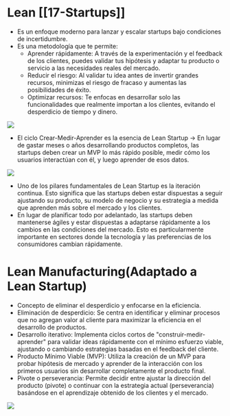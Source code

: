 # Lean [[17-Startups]]
- Es un enfoque moderno para lanzar y escalar startups bajo condiciones de incertidumbre.
- Es una metodología que te permite:
	- Aprender rápidamente: A través de la experimentación y el feedback de los clientes, puedes validar tus hipótesis y adaptar tu producto o servicio a las necesidades reales del mercado.
	- Reducir el riesgo: Al validar tu idea antes de invertir grandes recursos, minimizas el riesgo de fracaso y aumentas las posibilidades de éxito.
	- Optimizar recursos: Te enfocas en desarrollar solo las funcionalidades que realmente importan a los clientes, evitando el desperdicio de tiempo y dinero.

![](Pasted%20image%2020241006191816.png)

- El ciclo Crear-Medir-Aprender es la esencia de Lean Startup -> En lugar de gastar meses o años desarrollando productos completos, las startups deben crear un MVP lo más rápido posible, medir cómo los usuarios interactúan con él, y luego aprender de esos datos.


![](Pasted%20image%2020240924162722.png)

- Uno de los pilares fundamentales de Lean Startup es la iteración continua. Esto significa que las startups deben estar dispuestas a seguir ajustando su producto, su modelo de negocio y su estrategia a medida que aprenden más sobre el mercado y los clientes.
- En lugar de planificar todo por adelantado, las startups deben mantenerse ágiles y estar dispuestas a adaptarse rápidamente a los cambios en las condiciones del mercado. Esto es particularmente importante en sectores donde la tecnología y las preferencias de los consumidores cambian rápidamente.

# Lean Manufacturing(Adaptado a Lean Startup)
- Concepto de eliminar el desperdicio y enfocarse en la eficiencia.
- Eliminación de desperdicio: Se centra en identificar y eliminar procesos que no agregan valor al cliente para maximizar la eficiencia en el desarrollo de productos.
- Desarrollo iterativo: Implementa ciclos cortos de "construir-medir-aprender" para validar ideas rápidamente con el mínimo esfuerzo viable, ajustando o cambiando estrategias basadas en el feedback del cliente.
- Producto Mínimo Viable (MVP): Utiliza la creación de un MVP para probar hipótesis de mercado y aprender de la interacción con los primeros usuarios sin desarrollar completamente el producto final.
- Pivote o perseverancia: Permite decidir entre ajustar la dirección del producto (pivote) o continuar con la estrategia actual (perseverancia) basándose en el aprendizaje obtenido de los clientes y el mercado.

![](Pasted%20image%2020240924162854.png)
